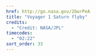 ```yaml
---
href: http://go.nasa.gov/2bwrPeA
title: "Voyager 1 Saturn flyby"
credits:
  - "Credit: NASA/JPL"
timecodes:
  - "02:22"
sort_order: 33
---
```

